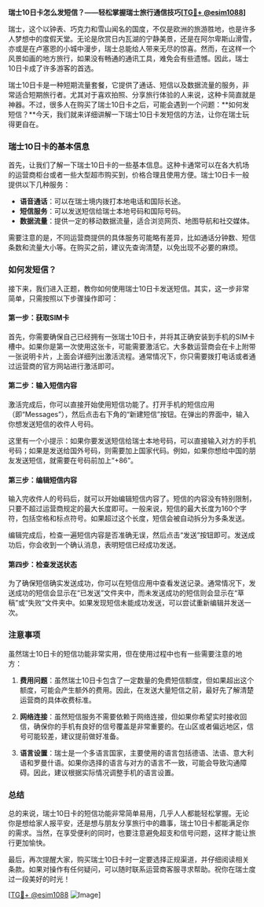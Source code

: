 **瑞士10日卡怎么发短信？——轻松掌握瑞士旅行通信技巧[[TG💪+ @esim1088](https://t.me/s/esim1088)]**

瑞士，这个以钟表、巧克力和雪山闻名的国度，不仅是欧洲的旅游胜地，也是许多人梦想中的度假天堂。无论是欣赏日内瓦湖的宁静美景，还是在阿尔卑斯山滑雪，亦或是在卢塞恩的小城中漫步，瑞士总能给人带来无尽的惊喜。然而，在这样一个风景如画的地方旅行，如果没有畅通的通讯工具，难免会有些遗憾。因此，瑞士10日卡成了许多游客的首选。

瑞士10日卡是一种短期流量套餐，它提供了通话、短信以及数据流量的服务，非常适合短期旅行者。尤其对于喜欢拍照、分享旅行体验的人来说，这种卡简直就是神器。不过，很多人在购买了瑞士10日卡之后，可能会遇到一个问题：**如何发短信？**今天，我们就来详细讲解一下瑞士10日卡发短信的方法，让你在瑞士玩得更自在。

### 瑞士10日卡的基本信息

首先，让我们了解一下瑞士10日卡的一些基本信息。这种卡通常可以在各大机场的运营商柜台或者一些大型超市购买到，价格合理且使用方便。瑞士10日卡一般提供以下几种服务：

- **语音通话**：可以在瑞士境内拨打本地电话和国际长途。
- **短信服务**：可以发送短信给瑞士本地号码和国际号码。
- **数据流量**：提供一定的移动数据流量，适合浏览网页、地图导航和社交媒体。

需要注意的是，不同运营商提供的具体服务可能略有差异，比如通话分钟数、短信条数和流量大小等。在购买之前，建议先查询清楚，以免出现不必要的麻烦。

### 如何发短信？

接下来，我们进入正题，教你如何使用瑞士10日卡发送短信。其实，这一步非常简单，只需按照以下步骤操作即可：

#### 第一步：获取SIM卡

首先，你需要确保自己已经拥有一张瑞士10日卡，并将其正确安装到手机的SIM卡槽中。如果你是第一次使用这张卡，可能需要激活它。大多数运营商会在卡上附带一张说明卡片，上面会详细列出激活流程。通常情况下，你只需要拨打电话或者通过运营商的官方网站进行激活即可。

#### 第二步：输入短信内容

激活完成后，你可以直接开始使用短信功能了。打开手机的短信应用（即“Messages”），然后点击右下角的“新建短信”按钮。在弹出的界面中，输入你想发送短信的收件人号码。

这里有一个小提示：如果你要发送短信给瑞士本地号码，可以直接输入对方的手机号码；如果是发送给国外号码，则需要加上国家代码。例如，如果你想给中国的朋友发送短信，就需要在号码前加上“+86”。

#### 第三步：编辑短信内容

输入完收件人的号码后，就可以开始编辑短信内容了。短信的内容没有特别限制，只要不超过运营商规定的最大长度即可。一般来说，短信的最大长度为160个字符，包括空格和标点符号。如果超过这个长度，短信会被自动拆分为多条发送。

编辑完成后，检查一遍短信内容是否准确无误，然后点击“发送”按钮即可。发送成功后，你会收到一个确认消息，表明短信已经成功发送。

#### 第四步：检查发送状态

为了确保短信确实发送成功，你可以在短信应用中查看发送记录。通常情况下，发送成功的短信会显示在“已发送”文件夹中，而未发送成功的短信则会显示在“草稿”或“失败”文件夹中。如果发现短信未能成功发送，可以尝试重新编辑并发送一次。

### 注意事项

虽然瑞士10日卡的短信功能非常实用，但在使用过程中也有一些需要注意的地方：

1. **费用问题**：虽然瑞士10日卡包含了一定数量的免费短信额度，但如果超出这个额度，可能会产生额外的费用。因此，在发送大量短信之前，最好先了解清楚运营商的具体收费标准。
   
2. **网络连接**：虽然短信服务不需要依赖于网络连接，但如果你希望实时接收回信，确保你的手机有良好的信号覆盖是非常重要的。在山区或者偏远地区，信号可能较差，建议提前做好准备。

3. **语言设置**：瑞士是一个多语言国家，主要使用的语言包括德语、法语、意大利语和罗曼什语。如果你选择的语言与对方的语言不一致，可能会导致沟通障碍。因此，建议根据实际情况调整手机的语言设置。

### 总结

总的来说，瑞士10日卡的短信功能非常简单易用，几乎人人都能轻松掌握。无论你是想给家人报平安，还是想与朋友分享旅行中的趣事，瑞士10日卡都能满足你的需求。当然，在享受便利的同时，也要注意避免超支和信号问题，这样才能让旅行更加愉快。

最后，再次提醒大家，购买瑞士10日卡时一定要选择正规渠道，并仔细阅读相关条款。如果对操作有任何疑问，可以随时联系运营商客服寻求帮助。祝你在瑞士度过一段美好的时光！

[[TG💪+ @esim1088](https://t.me/s/esim1088) ![Image](https://i.postimg.cc/4NQfJmqS/Snipaste-2025-05-13-00-14-12.png)]